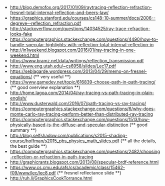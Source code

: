 - http://blog.demofox.org/2017/01/09/raytracing-reflection-refraction-fresnel-total-internal-reflection-and-beers-law/
- https://graphics.stanford.edu/courses/cs148-10-summer/docs/2006--degreve--reflection_refraction.pdf
- http://stackoverflow.com/questions/14034525/ray-trace-refraction-looks-fake
- https://computergraphics.stackexchange.com/questions/4490/how-to-handle-specular-highlights-with-reflection-total-internal-reflection-in
- http://in1weekend.blogspot.com/2016/01/ray-tracing-in-one-weekend.html
- https://www.bramz.net/data/writings/reflection_transmission.pdf
- http://www.eng.utah.edu/~cs6958/slides/Lec17.pdf
- https://seblagarde.wordpress.com/2013/04/29/memo-on-fresnel-equations/ (** very useful **)
- https://www.gamedev.net/topic/616839-choose-path-in-path-tracing/ (** good overview explanation **)
- http://home.lagoa.com/2014/04/ray-tracing-vs-path-tracing-in-plain-english/
- http://www.dusterwald.com/2016/07/path-tracing-vs-ray-tracing/
- https://computergraphics.stackexchange.com/questions/6/why-does-monte-carlo-ray-tracing-perform-better-than-distributed-ray-tracing
- https://computergraphics.stackexchange.com/questions/1513/how-physically-based-is-the-diffuse-and-specular-distinction (** good summary **)
- http://blog.selfshadow.com/publications/s2015-shading-course/hoffman/s2015_pbs_physics_math_slides.pdf (** all the details, the best guide **)
- https://computergraphics.stackexchange.com/questions/2482/choosing-reflection-or-refraction-in-path-tracing
- http://graphicrants.blogspot.com/2013/08/specular-brdf-reference.html
- https://www.cs.cmu.edu/afs/cs/academic/class/15462-f09/www/lec/lec8.pdf (** fresnel reflectance slide **)
- http://ruh.li/GraphicsCookTorrance.html
